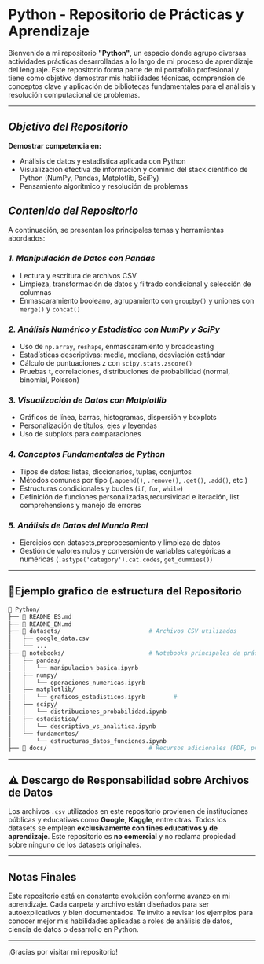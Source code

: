 # Python - Repositorio de Prácticas y Aprendizaje

Bienvenido a mi repositorio **"Python"**, un espacio donde agrupo diversas actividades prácticas desarrolladas a lo largo de mi proceso de aprendizaje del lenguaje. Este repositorio forma parte de mi portafolio profesional y tiene como objetivo demostrar mis habilidades técnicas, comprensión de conceptos clave y aplicación de bibliotecas fundamentales para el análisis y resolución computacional de problemas.

---

## *Objetivo del Repositorio*

**Demostrar competencia en:**

* Análisis de datos y estadística aplicada con Python
* Visualización efectiva de información y dominio del stack científico de Python (NumPy, Pandas, Matplotlib, SciPy)
* Pensamiento algorítmico y resolución de problemas
  

## *Contenido del Repositorio*

A continuación, se presentan los principales temas y herramientas abordados:

### *1. Manipulación de Datos con Pandas*

* Lectura y escritura de archivos CSV
* Limpieza, transformación de datos y filtrado condicional y selección de columnas
* Enmascaramiento booleano, agrupamiento con `groupby()` y uniones con `merge()` y `concat()`


### *2. Análisis Numérico y Estadístico con NumPy y SciPy*

* Uso de `np.array`, `reshape`, enmascaramiento y broadcasting
* Estadísticas descriptivas: media, mediana, desviación estándar
* Cálculo de puntuaciones z con `scipy.stats.zscore()`
* Pruebas t, correlaciones, distribuciones de probabilidad (normal, binomial, Poisson)

### *3. Visualización de Datos con Matplotlib*

* Gráficos de línea, barras, histogramas, dispersión y boxplots
* Personalización de títulos, ejes y leyendas
* Uso de subplots para comparaciones

### *4. Conceptos Fundamentales de Python*

* Tipos de datos: listas, diccionarios, tuplas, conjuntos
* Métodos comunes por tipo (`.append()`, `.remove()`, `.get()`, `.add()`, etc.)
* Estructuras condicionales y bucles (`if`, `for`, `while`)
* Definición de funciones personalizadas,recursividad e iteración, list comprehensions y manejo de errores

### *5. Análisis de Datos del Mundo Real*

* Ejercicios con datasets,preprocesamiento y limpieza de datos
* Gestión de valores nulos y conversión de variables categóricas a numéricas (`.astype('category').cat.codes`, `get_dummies()`)

---

##  📁Ejemplo grafico de estructura del Repositorio

```bash
📁 Python/
├── 📄 README_ES.md
├── 📄 README_EN.md
├── 📁 datasets/                         # Archivos CSV utilizados
│   ├── google_data.csv
│   └── ...
├── 📁 notebooks/                        # Notebooks principales de prácticas
│   ├── pandas/
│   │   └── manipulacion_basica.ipynb
│   ├── numpy/
│   │   └── operaciones_numericas.ipynb
│   ├── matplotlib/
│   │   └── graficos_estadisticos.ipynb        #
│   ├── scipy/
│   │   └── distribuciones_probabilidad.ipynb
│   ├── estadistica/
│   │   └── descriptiva_vs_analitica.ipynb
│   └── fundamentos/
│       └── estructuras_datos_funciones.ipynb
├── 📁 docs/                             # Recursos adicionales (PDF, presentaciones, etc.)
````

---

## ⚠️ Descargo de Responsabilidad sobre Archivos de Datos

Los archivos `.csv` utilizados en este repositorio provienen de instituciones públicas y educativas como **Google**, **Kaggle**, entre otras. Todos los datasets se emplean **exclusivamente con fines educativos y de aprendizaje**. Este repositorio es **no comercial** y no reclama propiedad sobre ninguno de los datasets originales.

---

##  Notas Finales

Este repositorio está en constante evolución conforme avanzo en mi aprendizaje. Cada carpeta y archivo están diseñados para ser autoexplicativos y bien documentados. Te invito a revisar los ejemplos para conocer mejor mis habilidades aplicadas a roles de análisis de datos, ciencia de datos o desarrollo en Python.

---

¡Gracias por visitar mi repositorio!
